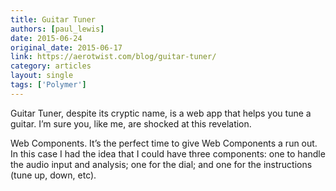 ```yaml
---
title: Guitar Tuner
authors: [paul_lewis]
date: 2015-06-24
original_date: 2015-06-17
link: https://aerotwist.com/blog/guitar-tuner/
category: articles
layout: single
tags: ['Polymer']
---
```


Guitar Tuner, despite its cryptic name, is a web app that helps you tune a guitar. I’m sure you, like me, are shocked at this revelation.

Web Components. It’s the perfect time to give Web Components a run out. In this case I had the idea that I could have three components: one to handle the audio input and analysis; one for the dial; and one for the instructions (tune up, down, etc).

<!-- Excerpt -->
